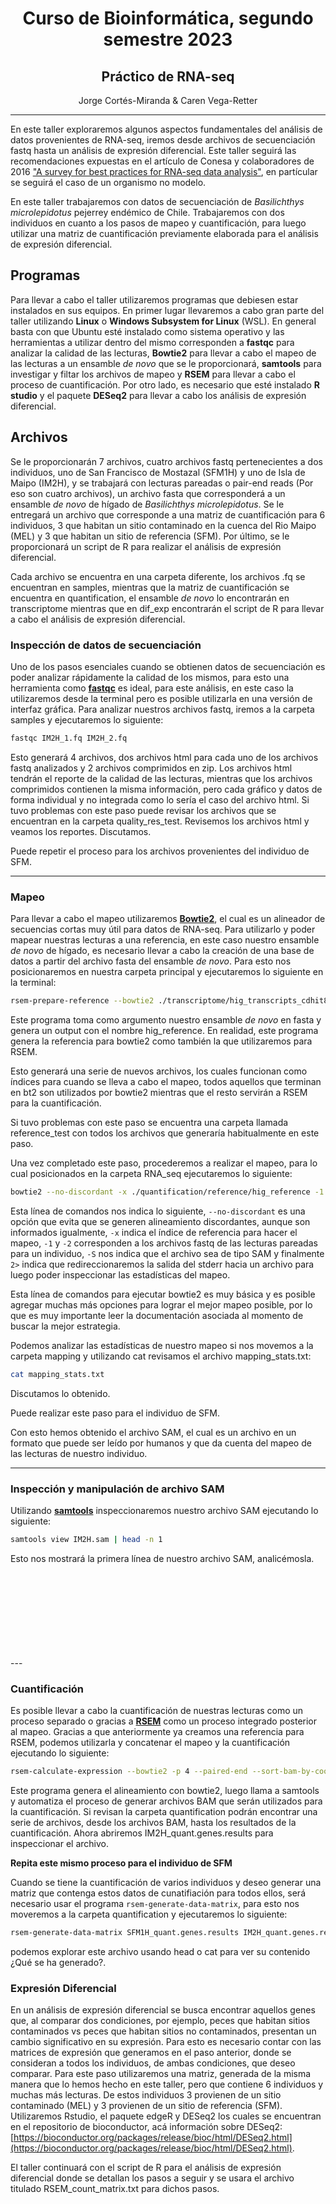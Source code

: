 <h1 style="text-align: center;"> Curso de Bioinformática, segundo semestre 2023 </h1>
<h2 style="text-align: center;"> Práctico de RNA-seq </h2>
<p style="text-align: center;"> Jorge Cortés-Miranda & Caren Vega-Retter</p>

---

En este taller exploraremos algunos aspectos fundamentales del análisis de datos provenientes de RNA-seq, iremos desde archivos de secuenciación fastq hasta un análisis de expresión diferencial. Este taller seguirá las recomendaciones expuestas en el artículo de Conesa y colaboradores de 2016 ["A survey for best practices for RNA-seq data analysis"](https://genomebiology.biomedcentral.com/articles/10.1186/s13059-016-0881-8), en partícular se seguirá el caso de un organismo no modelo.

En este taller trabajaremos con datos de secuenciación de *Basilichthys microlepidotus* pejerrey endémico de Chile. Trabajaremos con dos individuos en cuanto a los pasos de mapeo y cuantificación, para luego utilizar una matriz de cuantificación previamente elaborada para el análisis de expresión diferencial.

## **Programas**

Para llevar a cabo el taller utilizaremos programas que debiesen estar instalados en sus equipos. En primer lugar llevaremos a cabo gran parte del taller utilizando **Linux** o **Windows Subsystem for Linux** (WSL). En general basta con que Ubuntu esté instalado como sistema operativo y las herramientas a utilizar dentro del mismo corresponden a **fastqc** para analizar la calidad de las lecturas, **Bowtie2** para llevar a cabo el mapeo de las lecturas a un ensamble *de novo* que se le proporcionará, **samtools** para investigar y filtar los archivos de mapeo y **RSEM** para llevar a cabo el proceso de cuantificación. Por otro lado, es necesario que esté instalado **R studio** y el paquete **DESeq2** para llevar a cabo los análisis de expresión diferencial.

## **Archivos**

Se le proporcionarán 7 archivos, cuatro archivos fastq pertenecientes a dos individuos, uno de San Francisco de Mostazal (SFM1H) y uno de Isla de Maipo (IM2H), y se trabajará con lecturas pareadas o pair-end reads (Por eso son cuatro archivos), un archivo fasta que corresponderá a un ensamble *de novo* de hígado de *Basilichthys microlepidotus*. Se le entregará un archivo que corresponde a una matriz de cuantificación para 6 individuos, 3 que habitan un sitio contaminado en la cuenca del Rio Maipo (MEL) y 3 que habitan un sitio de referencia (SFM). Por último, se le proporcionará un script de R para realizar el análisis de expresión diferencial. 

Cada archivo se encuentra en una carpeta diferente, los archivos .fq se encuentran en samples, mientras que la matriz de cuantificación se encuentra en quantification, el ensamble *de novo* lo encontrarán en transcriptome mientras que en dif_exp encontrarán el script de R para llevar a cabo el análisis de expresión diferencial.

### **Inspección de datos de secuenciación**

Uno de los pasos esenciales cuando se obtienen datos de secuenciación es poder analizar rápidamente la calidad de los mismos, para esto una herramienta como [**fastqc**](https://www.bioinformatics.babraham.ac.uk/projects/fastqc/) es ideal, para este análisis, en este caso la utilizaremos desde la terminal pero es posible utilizarla en una versión de interfaz gráfica. Para analizar nuestros archivos fastq, iremos a la carpeta samples y ejecutaremos lo siguiente:

```sh
fastqc IM2H_1.fq IM2H_2.fq
```

Esto generará 4 archivos, dos archivos html para cada uno de los archivos fastq analizados y 2 archivos comprimidos en zip. Los archivos html tendrán el reporte de la calidad de las lecturas, mientras que los archivos comprimidos contienen la misma información, pero cada gráfico y datos de forma individual y no integrada como lo sería el caso del archivo html. Si tuvo problemas con este paso puede revisar los archivos que se encuentran en la carpeta quality_res_test. Revisemos los archivos html y veamos los reportes. Discutamos.

Puede repetir el proceso para los archivos provenientes del individuo de SFM.

---

### **Mapeo**

Para llevar a cabo el mapeo utilizaremos [**Bowtie2**](https://bowtie-bio.sourceforge.net/bowtie2/manual.shtml), el cual es un alineador de secuencias cortas muy útil para datos de RNA-seq. Para utilizarlo y poder mapear nuestras lecturas a una referencia, en este caso nuestro ensamble *de novo* de hígado, es necesario llevar a cabo la creación de una base de datos a partir del archivo fasta del ensamble *de novo*. Para esto nos posicionaremos en nuestra carpeta principal y ejecutaremos lo siguiente en la terminal:

```sh
rsem-prepare-reference --bowtie2 ./transcriptome/hig_transcripts_cdhit80.fasta ./quantification/reference/hig_reference
```
Este programa toma como argumento nuestro ensamble *de novo* en fasta y genera un output con el nombre hig_reference. En realidad, este programa genera la referencia para bowtie2 como también la que utilizaremos para RSEM.

Esto generará una serie de nuevos archivos, los cuales funcionan como índices para cuando se lleva a cabo el mapeo, todos aquellos que terminan en bt2 son utilizados por bowtie2 mientras que el resto servirán a RSEM para la cuantificación.

Si tuvo problemas con este paso se encuentra una carpeta llamada reference_test con todos los archivos que generaría habitualmente en este paso.

Una vez completado este paso, procederemos a realizar el mapeo, para lo cual posicionados en la carpeta RNA_seq ejecutaremos lo siguiente:

```sh
bowtie2 --no-discordant -x ./quantification/reference/hig_reference -1 ./samples/IM2H_1.fq -2 ./samples/IM2H_2.fq -S ./mapping/IM2H.sam 2> ./mapping/mapping_stats.txt
```

Esta línea de comandos nos indica lo siguiente, `--no-discordant` es una opción que evita que se generen alineamiento discordantes, aunque son informados igualmente, `-x` indica el índice de referencia para hacer el mapeo, `-1` y `-2` corresponden a los archivos fastq de las lecturas pareadas para un individuo, `-S` nos indica que el archivo sea de tipo SAM y finalmente `2>` indica que redireccionaremos la salida del stderr hacia un archivo para luego poder inspeccionar las estadísticas del mapeo.

Esta línea de comandos para ejecutar bowtie2 es muy básica y es posible agregar muchas más opciones para lograr el mejor mapeo posible, por lo que es muy importante leer la documentación asociada al momento de buscar la mejor estrategia.

Podemos analizar las estadísticas de nuestro mapeo si nos movemos a la carpeta mapping y utilizando cat revisamos el archivo mapping_stats.txt:

```sh
cat mapping_stats.txt
```
Discutamos lo obtenido.

Puede realizar este paso para el individuo de SFM.

Con esto hemos obtenido el archivo SAM, el cual es un archivo en un formato que puede ser leído por humanos y que da cuenta del mapeo de las lecturas de nuestro individuo.

---

### **Inspección y manipulación de archivo SAM**

Utilizando [**samtools**](http://www.htslib.org/doc/samtools.html) inspeccionaremos nuestro archivo SAM ejecutando lo siguiente:

```sh
samtools view IM2H.sam | head -n 1
```

Esto nos mostrará la primera línea de nuestro archivo SAM, analicémosla.

<br>
<br>
<br>
<br>
<br>
<br>
<br>
<br>
---


### **Cuantificación**

Es posible llevar a cabo la cuantificación de nuestras lecturas como un proceso separado o gracias a [**RSEM**](https://ycl6.gitbook.io/rna-seq-data-analysis/rna-seq_analysis_workflow/quantification_using_rsem1) como un proceso integrado posterior al mapeo. Gracias a que anteriormente ya creamos una referencia para RSEM, podemos utilizarla y concatenar el mapeo y la cuantificación ejecutando lo siguiente:

```sh
rsem-calculate-expression --bowtie2 -p 4 --paired-end --sort-bam-by-coordinate ./samples/IM2H_1.fq ./samples/IM2H_2.fq ./quantification/reference/hig_reference ./quantification/IM2H_quant
```

Este programa genera el alineamiento con bowtie2, luego llama a samtools y automatiza el proceso de generar archivos BAM que serán utilizados para la cuantificación. Si revisan la carpeta quantification podrán encontrar una serie de archivos, desde los archivos BAM, hasta los resultados de la cuantificación. Ahora abriremos IM2H_quant.genes.results para inspeccionar el archivo.

**Repita este mismo proceso para el individuo de SFM**

Cuando se tiene la cuantificación de varios individuos y deseo generar una matriz que contenga estos datos de cunatifiación para todos ellos, será necesario usar el programa `rsem-generate-data-matrix`, para esto nos moveremos a la carpeta quantification y ejecutaremos lo siguiente:

```sh
rsem-generate-data-matrix SFM1H_quant.genes.results IM2H_quant.genes.results > expression_matrix.tsv
```
podemos explorar este archivo usando head o cat para ver su contenido ¿Qué se ha generado?.

### Expresión Diferencial

En un análisis de expresión diferencial se busca encontrar aquellos genes que, al comparar dos condiciones, por ejemplo, peces que habitan sitios contaminados vs peces que habitan sitios no contaminados, presentan un cambio significativo en su expresión. Para esto es necesario contar con las matrices de expresión que generamos en el paso anterior, donde se consideran a todos los individuos, de ambas condiciones, que deseo comparar. Para este paso utilizaremos una matriz, generada de la misma manera que lo hemos hecho en este taller, pero que contiene 6 individuos y muchas más lecturas. De estos individuos 3 provienen de un sitio contaminado (MEL) y 3 provienen de un sitio de referencia (SFM). Utilizaremos Rstudio, el paquete edgeR y DESeq2 los cuales se encuentran en el repositorio de bioconductor, acá información sobre DESeq2: [https://bioconductor.org/packages/release/bioc/html/DESeq2.html](https://bioconductor.org/packages/release/bioc/html/DESeq2.html).

El taller continuará con el script de R para el análisis de expresión diferencial donde se detallan los pasos a seguir y se usara el archivo titulado RSEM_count_matrix.txt para dichos pasos.